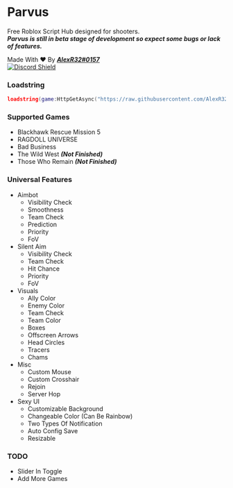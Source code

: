 # Parvus
Free Roblox Script Hub designed for shooters.  
***Parvus is still in beta stage of development so expect some bugs or lack of features.***

Made With ❤️ By ***[AlexR32#0157](https://discord.com/users/679661473261551634)***  
[![Discord Shield](https://discordapp.com/api/guilds/878687264622932009/widget.png)](https://discord.gg/JKywVqjV6m)

### Loadstring
```lua
loadstring(game:HttpGetAsync("https://raw.githubusercontent.com/AlexR32/Parvus/main/Loader.lua"))("Parvus hitting p!")
```
### Supported Games
- Blackhawk Rescue Mission 5
- RAGDOLL UNIVERSE
- Bad Business
- The Wild West ***(Not Finished)***
- Those Who Remain ***(Not Finished)***
### Universal Features
- Aimbot
  - Visibility Check
  - Smoothness
  - Team Check
  - Prediction
  - Priority
  - FoV
- Silent Aim
  - Visibility Check
  - Team Check
  - Hit Chance
  - Priority
  - FoV
- Visuals
  - Ally Color
  - Enemy Color
  - Team Check
  - Team Color
  - Boxes
  - Offscreen Arrows
  - Head Circles
  - Tracers
  - Chams
- Misc
  - Custom Mouse
  - Custom Crosshair
  - Rejoin
  - Server Hop
- Sexy UI
  - Customizable Background
  - Changeable Color (Can Be Rainbow)
  - Two Types Of Notification
  - Auto Config Save
  - Resizable
### TODO
- Slider In Toggle
- Add More Games
